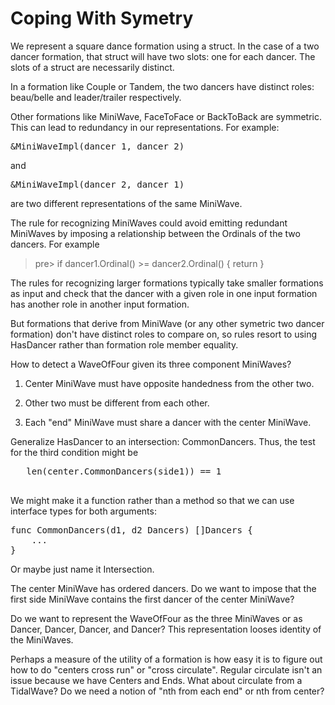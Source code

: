 # Coping With Symetry


We represent a square dance formation using a struct.  In the case of
a two dancer formation, that struct will have two slots: one for each
dancer.  The slots of a struct are necessarily distinct.

In a formation like Couple or Tandem, the two dancers have distinct
roles: beau/belle and leader/trailer respectively.

Other formations like MiniWave, FaceToFace or BackToBack are
symmetric.  This can lead to redundancy in our representations.  For
example:

<pre>
&MiniWaveImpl(dancer_1, dancer_2)
</pre>

and

<pre>
&MiniWaveImpl(dancer_2, dancer_1)
</pre>

are two different representations of the same MiniWave.

The rule for recognizing MiniWaves could avoid emitting redundant
MiniWaves by imposing a relationship between the Ordinals of the two
dancers.  For example

>pre>
    if dancer1.Ordinal() >= dancer2.Ordinal() {
      	return
    }
</pre>

The rules for recognizing larger formations typically take smaller
formations as input and check that the dancer with a given role in one
input formation has another role in another input formation.

But formations that derive from MiniWave (or any other symetric two
dancer formation) don't have distinct roles to compare on, so rules
resort to using HasDancer rather than formation role member equality.


How to detect a WaveOfFour given its three component MiniWaves?

1. Center MiniWave must have opposite handedness from the other two.

2. Other two must be different from each other.

3. Each "end" MiniWave must share a dancer with the center MiniWave.

Generalize HasDancer to an intersection: CommonDancers.  Thus, the
test for the third condition might be

<pre>
   len(center.CommonDancers(side1)) == 1
 </pre>

We might make it a function rather than a method so that we can use
interface types for both arguments:

<pre>
func CommonDancers(d1, d2 Dancers) []Dancers {
    ...
}
</pre>

Or maybe just name it Intersection.

The center MiniWave has ordered dancers.  Do we want to impose that
the first side MiniWave contains the first dancer of the center
MiniWave?

Do we want to represent the WaveOfFour as the three MiniWaves or as
Dancer, Dancer, Dancer, and Dancer?  This representation looses
identity of the MiniWaves.

Perhaps a measure of the utility of a formation is how easy it is to
figure out how to do "centers cross run" or "cross circulate".
Regular circulate isn't an issue because we have Centers and Ends.
What about circulate from a TidalWave?  Do we need a notion of "nth
from each end" or nth from center?

